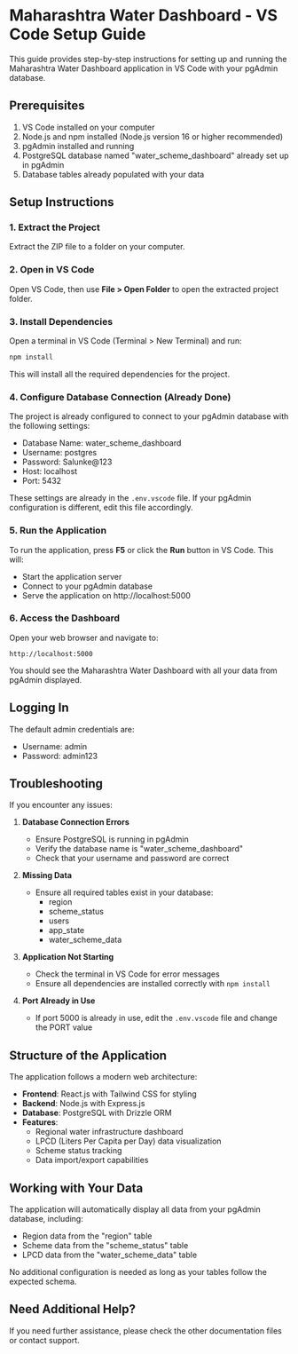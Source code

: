 # Maharashtra Water Dashboard - VS Code Setup Guide

This guide provides step-by-step instructions for setting up and running the Maharashtra Water Dashboard application in VS Code with your pgAdmin database.

## Prerequisites

1. VS Code installed on your computer
2. Node.js and npm installed (Node.js version 16 or higher recommended)
3. pgAdmin installed and running
4. PostgreSQL database named "water_scheme_dashboard" already set up in pgAdmin
5. Database tables already populated with your data

## Setup Instructions

### 1. Extract the Project

Extract the ZIP file to a folder on your computer.

### 2. Open in VS Code

Open VS Code, then use **File > Open Folder** to open the extracted project folder.

### 3. Install Dependencies

Open a terminal in VS Code (Terminal > New Terminal) and run:

```bash
npm install
```

This will install all the required dependencies for the project.

### 4. Configure Database Connection (Already Done)

The project is already configured to connect to your pgAdmin database with the following settings:

- Database Name: water_scheme_dashboard
- Username: postgres
- Password: Salunke@123
- Host: localhost
- Port: 5432

These settings are already in the `.env.vscode` file. If your pgAdmin configuration is different, edit this file accordingly.

### 5. Run the Application

To run the application, press **F5** or click the **Run** button in VS Code. This will:

- Start the application server
- Connect to your pgAdmin database
- Serve the application on http://localhost:5000

### 6. Access the Dashboard

Open your web browser and navigate to:

```
http://localhost:5000
```

You should see the Maharashtra Water Dashboard with all your data from pgAdmin displayed.

## Logging In

The default admin credentials are:

- Username: admin
- Password: admin123

## Troubleshooting

If you encounter any issues:

1. **Database Connection Errors**
   - Ensure PostgreSQL is running in pgAdmin
   - Verify the database name is "water_scheme_dashboard"
   - Check that your username and password are correct

2. **Missing Data**
   - Ensure all required tables exist in your database:
     - region
     - scheme_status
     - users
     - app_state
     - water_scheme_data

3. **Application Not Starting**
   - Check the terminal in VS Code for error messages
   - Ensure all dependencies are installed correctly with `npm install`

4. **Port Already in Use**
   - If port 5000 is already in use, edit the `.env.vscode` file and change the PORT value

## Structure of the Application

The application follows a modern web architecture:

- **Frontend**: React.js with Tailwind CSS for styling
- **Backend**: Node.js with Express.js
- **Database**: PostgreSQL with Drizzle ORM
- **Features**: 
  - Regional water infrastructure dashboard
  - LPCD (Liters Per Capita per Day) data visualization
  - Scheme status tracking
  - Data import/export capabilities

## Working with Your Data

The application will automatically display all data from your pgAdmin database, including:

- Region data from the "region" table
- Scheme data from the "scheme_status" table
- LPCD data from the "water_scheme_data" table

No additional configuration is needed as long as your tables follow the expected schema.

## Need Additional Help?

If you need further assistance, please check the other documentation files or contact support.